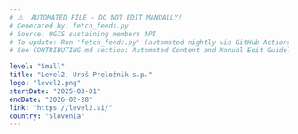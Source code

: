 ```yaml
---
# ⚠️  AUTOMATED FILE - DO NOT EDIT MANUALLY!
# Generated by: fetch_feeds.py
# Source: QGIS sustaining members API
# To update: Run 'fetch_feeds.py' (automated nightly via GitHub Actions)
# See CONTRIBUTING.md section: Automated Content and Manual Edit Guidelines

level: "Small"
title: "Level2, Uroš Preložnik s.p."
logo: "level2.png"
startDate: "2025-03-01"
endDate: "2026-02-28"
link: "https://level2.si/"
country: "Slovenia"
---
```

